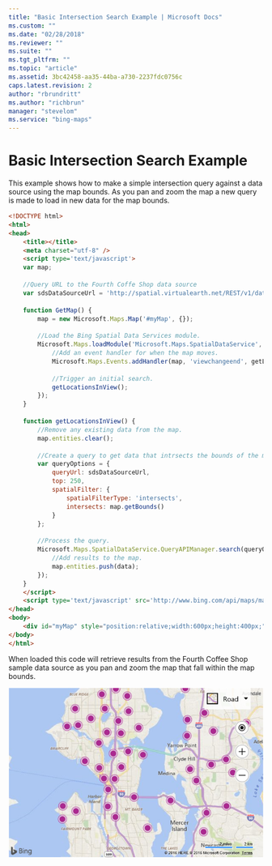 ```yaml
---
title: "Basic Intersection Search Example | Microsoft Docs"
ms.custom: ""
ms.date: "02/28/2018"
ms.reviewer: ""
ms.suite: ""
ms.tgt_pltfrm: ""
ms.topic: "article"
ms.assetid: 3bc42458-aa35-44ba-a730-2237fdc0756c
caps.latest.revision: 2
author: "rbrundritt"
ms.author: "richbrun"
manager: "stevelom"
ms.service: "bing-maps"
---
```

# Basic Intersection Search Example

This example shows how to make a simple intersection query against a data source using the map bounds. As you pan and zoom the map a new query is made to load in new data for the map bounds.

```html
<!DOCTYPE html>
<html>
<head>
    <title></title>
    <meta charset="utf-8" />
	<script type='text/javascript'>
    var map;

    //Query URL to the Fourth Coffe Shop data source
    var sdsDataSourceUrl = 'http://spatial.virtualearth.net/REST/v1/data/20181f26d9e94c81acdf9496133d4f23/FourthCoffeeSample/FourthCoffeeShops';

    function GetMap() {
        map = new Microsoft.Maps.Map('#myMap', {});

        //Load the Bing Spatial Data Services module.
        Microsoft.Maps.loadModule('Microsoft.Maps.SpatialDataService', function () {
            //Add an event handler for when the map moves.
            Microsoft.Maps.Events.addHandler(map, 'viewchangeend', getLocationsInView);

            //Trigger an initial search.
            getLocationsInView();
        });
    }

    function getLocationsInView() {
        //Remove any existing data from the map.
        map.entities.clear();

        //Create a query to get data that intrsects the bounds of the map.
        var queryOptions = {
            queryUrl: sdsDataSourceUrl,
            top: 250,
            spatialFilter: {
                spatialFilterType: 'intersects',
                intersects: map.getBounds()
            }
        };

        //Process the query.
        Microsoft.Maps.SpatialDataService.QueryAPIManager.search(queryOptions, map, function (data) {
            //Add results to the map.
            map.entities.push(data);
        });
    }
    </script>
    <script type='text/javascript' src='http://www.bing.com/api/maps/mapcontrol?callback=GetMap&key=[YOUR_BING_MAPS_KEY]' async defer></script>
</head>
<body>
    <div id="myMap" style="position:relative;width:600px;height:400px;"></div>
</body>
</html>
```

When loaded this code will retrieve results from the Fourth Coffee Shop sample data source as you pan and zoom the map that fall within the map bounds. 

![BMV8_BasicIntersectionExample](../../../media/bmv8-basicintersectionexample.png)